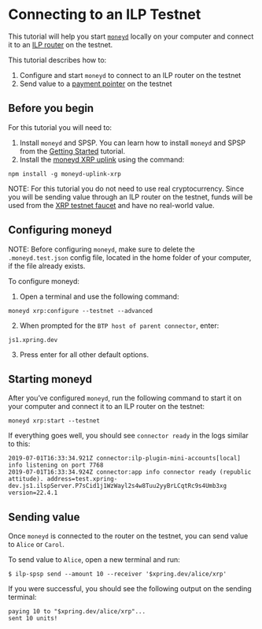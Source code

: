 # Connecting to an ILP Testnet

This tutorial will help you start [`moneyd`](https://github.com/interledgerjs/moneyd) locally on your computer and 
connect it to an [ILP router](https://github.com/interledgerjs/ilp-connector) on the testnet.

This tutorial describes how to:

1. Configure and start `moneyd` to connect to an ILP router on the testnet
2. Send value to a [payment pointer](https://interledger.org/rfcs/0026-payment-pointers/) on the testnet

## Before you begin
For this tutorial you will need to:
 1. Install `moneyd` and SPSP. You can learn how to install `moneyd` 
and SPSP from the [Getting Started](getting-started.md) tutorial.
2. Install the [moneyd XRP uplink](https://github.com/interledgerjs/moneyd#uplinks) using the command:
```shell
npm install -g moneyd-uplink-xrp
```

NOTE: For this tutorial you do not need to use real cryptocurrency. Since you will be sending value through an 
ILP router on the testnet, funds will be used from the [XRP testnet faucet](https://xrpl.org/xrp-test-net-faucet.html) and have no real-world value.

## Configuring moneyd
NOTE: Before configuring `moneyd`, make sure to delete the `.moneyd.test.json` config file, located in the home folder 
of your computer, if the file already exists.

To configure moneyd: 

1. Open a terminal and use the following command:
```shell
moneyd xrp:configure --testnet --advanced
```

2. When prompted for the `BTP host of parent connector`, enter:
```shell
js1.xpring.dev
```

3. Press enter for all other default options.

## Starting moneyd
After you’ve configured `moneyd`, run the following command to start it on your computer and connect it to an 
ILP router on the testnet:
```shell
moneyd xrp:start --testnet
```

If everything goes well, you should see `connector ready` in the logs similar to this:
```shell
2019-07-01T16:33:34.921Z connector:ilp-plugin-mini-accounts[local] info listening on port 7768
2019-07-01T16:33:34.924Z connector:app info connector ready (republic attitude). address=test.xpring-dev.js1.ilspServer.P7sCid1j1WzWayl2s4w8Tuu2yyBrLCqtRc9s4Umb3xg version=22.4.1
```

## Sending value
Once `moneyd` is connected to the router on the testnet, you can send value to `Alice` or `Carol`.

To send value to `Alice`, open a new terminal and run:
```shell
$ ilp-spsp send --amount 10 --receiver '$xpring.dev/alice/xrp'
```

If you were successful, you should see the following output on the sending terminal:
```shell
paying 10 to "$xpring.dev/alice/xrp"...
sent 10 units!
```